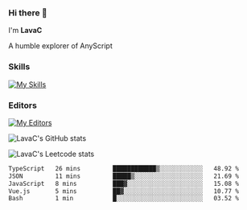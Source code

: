 ### Hi there 👋
I'm **LavaC**

A humble explorer of AnyScript

### Skills
[![My Skills](https://skillicons.dev/icons?i=js,ts,vue,nodejs,nuxtjs,astro,solidjs,tailwind)](https://skillicons.dev)

### Editors
[![My Editors](https://skillicons.dev/icons?i=neovim,vscode)](https://skillicons.dev)

![LavaC's GitHub stats](https://github-readme-stats.vercel.app/api?username=LavaCxx&show_icons=true&theme=synthwave)

![LavaC's Leetcode stats](https://leetcard.jacoblin.cool/LavaC?theme=nord&font=Amiko&ext=activity&site=cn)

<!--START_SECTION:waka-->

```txt
TypeScript   26 mins         ████████████▒░░░░░░░░░░░░   48.92 %
JSON         11 mins         █████▒░░░░░░░░░░░░░░░░░░░   21.69 %
JavaScript   8 mins          ███▓░░░░░░░░░░░░░░░░░░░░░   15.08 %
Vue.js       5 mins          ██▓░░░░░░░░░░░░░░░░░░░░░░   10.77 %
Bash         1 min           █░░░░░░░░░░░░░░░░░░░░░░░░   03.52 %
```

<!--END_SECTION:waka-->
